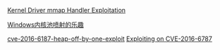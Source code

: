 [Kernel Driver mmap Handler Exploitation](https://labs.mwrinfosecurity.com/assets/BlogFiles/mwri-mmap-exploitation-whitepaper-2017-09-18.pdf)

[Windows内核池喷射的乐趣](http://bobao.360.cn/learning/detail/4439.html)

[cve-2016-6187-heap-off-by-one-exploit](http://cyseclabs.com/blog/cve-2016-6187-heap-off-by-one-exploit)
[Exploiting on CVE-2016-6787](https://hardenedlinux.github.io/system-security/2017/10/16/Exploiting-on-CVE-2016-6787.html)

